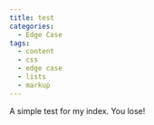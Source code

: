 ```yaml
---
title: test
categories:
  - Edge Case
tags:
  - content
  - css
  - edge case
  - lists
  - markup
---
```


A simple test for my index. You lose!

